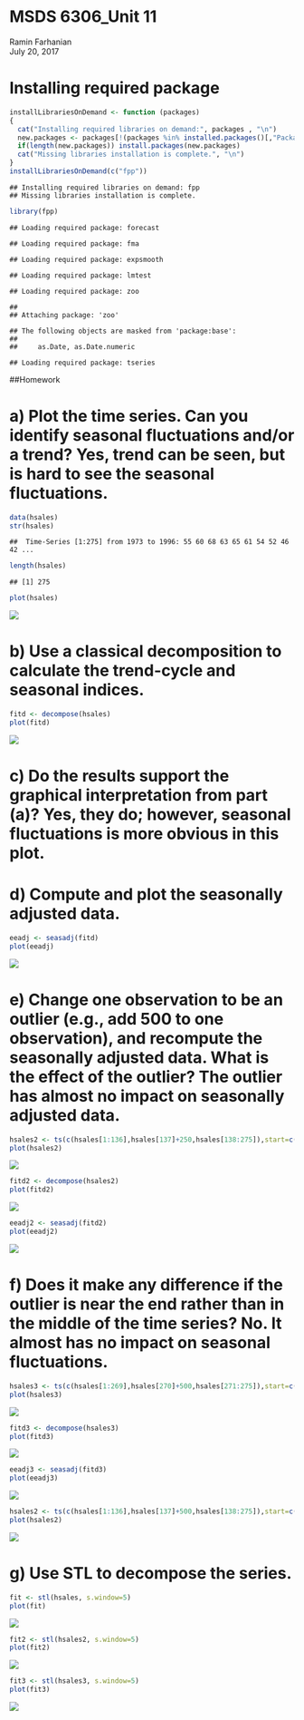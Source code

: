 # MSDS 6306_Unit 11
Ramin Farhanian  
July 20, 2017  

# Installing required package

```r
installLibrariesOnDemand <- function (packages)
{
  cat("Installing required libraries on demand:", packages , "\n")
  new.packages <- packages[!(packages %in% installed.packages()[,"Package"])]
  if(length(new.packages)) install.packages(new.packages)
  cat("Missing libraries installation is complete.", "\n")
}
installLibrariesOnDemand(c("fpp"))
```

```
## Installing required libraries on demand: fpp 
## Missing libraries installation is complete.
```

```r
library(fpp)
```

```
## Loading required package: forecast
```

```
## Loading required package: fma
```

```
## Loading required package: expsmooth
```

```
## Loading required package: lmtest
```

```
## Loading required package: zoo
```

```
## 
## Attaching package: 'zoo'
```

```
## The following objects are masked from 'package:base':
## 
##     as.Date, as.Date.numeric
```

```
## Loading required package: tseries
```
##Homework

# a)	Plot the time series. Can you identify seasonal fluctuations and/or a trend? Yes, trend can be seen, but is hard to see the seasonal fluctuations. 
 

```r
data(hsales)
str(hsales)
```

```
##  Time-Series [1:275] from 1973 to 1996: 55 60 68 63 65 61 54 52 46 42 ...
```

```r
length(hsales)
```

```
## [1] 275
```

```r
plot(hsales)
```

![](livesessionAssignment_files/figure-html/unnamed-chunk-2-1.png)<!-- -->

# b)	Use a classical decomposition to calculate the trend-cycle and seasonal indices.


```r
fitd <- decompose(hsales)
plot(fitd)
```

![](livesessionAssignment_files/figure-html/unnamed-chunk-3-1.png)<!-- -->

# c)	Do the results support the graphical interpretation from part (a)? Yes, they do; however, seasonal fluctuations is more obvious in this plot.


# d)	Compute and plot the seasonally adjusted data. 


```r
eeadj <- seasadj(fitd)
plot(eeadj)
```

![](livesessionAssignment_files/figure-html/unnamed-chunk-4-1.png)<!-- -->

# e)	Change one observation to be an outlier (e.g., add 500 to one observation), and recompute the seasonally adjusted data. What is the effect of the outlier? The outlier has almost no impact on seasonally adjusted data.


```r
hsales2 <- ts(c(hsales[1:136],hsales[137]+250,hsales[138:275]),start=c(1973,1),frequency=12)
plot(hsales2)
```

![](livesessionAssignment_files/figure-html/unnamed-chunk-5-1.png)<!-- -->

```r
fitd2 <- decompose(hsales2)
plot(fitd2)
```

![](livesessionAssignment_files/figure-html/unnamed-chunk-5-2.png)<!-- -->

```r
eeadj2 <- seasadj(fitd2)
plot(eeadj2)
```

![](livesessionAssignment_files/figure-html/unnamed-chunk-5-3.png)<!-- -->


# f)	Does it make any difference if the outlier is near the end rather than in the middle of the time series? No. It almost has no impact on seasonal fluctuations.


```r
hsales3 <- ts(c(hsales[1:269],hsales[270]+500,hsales[271:275]),start=c(1973,1),frequency=12)
plot(hsales3)
```

![](livesessionAssignment_files/figure-html/unnamed-chunk-6-1.png)<!-- -->

```r
fitd3 <- decompose(hsales3)
plot(fitd3)
```

![](livesessionAssignment_files/figure-html/unnamed-chunk-6-2.png)<!-- -->

```r
eeadj3 <- seasadj(fitd3)
plot(eeadj3)
```

![](livesessionAssignment_files/figure-html/unnamed-chunk-6-3.png)<!-- -->


```r
hsales2 <- ts(c(hsales[1:136],hsales[137]+500,hsales[138:275]),start=c(1973,1),frequency=12)
plot(hsales2)
```

![](livesessionAssignment_files/figure-html/unnamed-chunk-7-1.png)<!-- -->

# g)	Use STL to decompose the series.


```r
fit <- stl(hsales, s.window=5)
plot(fit)
```

![](livesessionAssignment_files/figure-html/unnamed-chunk-8-1.png)<!-- -->

```r
fit2 <- stl(hsales2, s.window=5)
plot(fit2)
```

![](livesessionAssignment_files/figure-html/unnamed-chunk-8-2.png)<!-- -->

```r
fit3 <- stl(hsales3, s.window=5)
plot(fit3)
```

![](livesessionAssignment_files/figure-html/unnamed-chunk-8-3.png)<!-- -->

